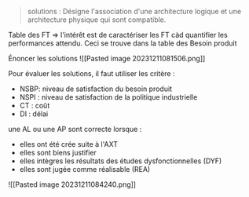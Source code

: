 > solutions : Désigne l'association d'une architecture logique et une architecture physique qui sont compatible. 

Table des FT => l'intérêt est de caractériser les FT càd quantifier les performances attendu. Ceci se trouve dans la table des Besoin produit 

Énoncer les solutions 
![[Pasted image 20231211081506.png]]

Pour évaluer les solutions, il faut utiliser les critère :
- NSBP: niveau de satisfaction du besoin produit 
- NSPI : niveau de satisfaction de la politique industrielle 
- CT : coût 
- DI : délai 

une AL ou une AP sont correcte lorsque :
- elles ont été crée suite à l'AXT
- elles sont biens justifier
- elles intègres les résultats des études dysfonctionnelles (DYF)
- elles sont jugée comme réalisable (REA)

![[Pasted image 20231211084240.png]]